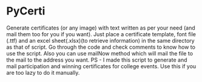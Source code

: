# PyCerti
Generate certificates (or any image) with text written as per your need (and mail them too for you if you want).  Just place a certificate template, font file (.ttf) and an excel sheet(.xlsx)(to retrieve information) in the same directory as that of script. Go through the code and check comments to know how to use the script.  Also you can use mailNow method which will mail the file to the mail to the address you want.  PS - I made this script to generate and mail participation and winning certificates for college events. Use this if you are too lazy to do it manually.
